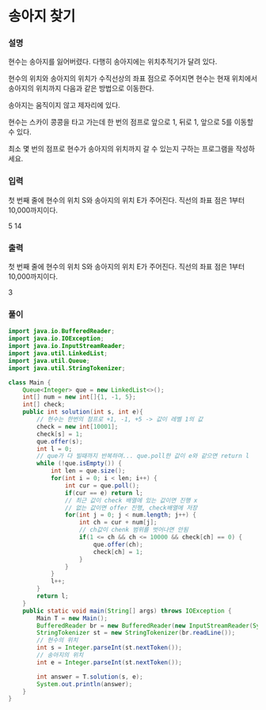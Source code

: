 # 송아지 찾기
### 설명
현수는 송아지를 잃어버렸다. 다행히 송아지에는 위치추적기가 달려 있다.

현수의 위치와 송아지의 위치가 수직선상의 좌표 점으로 주어지면 현수는 현재 위치에서 송아지의 위치까지 다음과 같은 방법으로 이동한다.

송아지는 움직이지 않고 제자리에 있다.

현수는 스카이 콩콩을 타고 가는데 한 번의 점프로 앞으로 1, 뒤로 1, 앞으로 5를 이동할 수 있다.

최소 몇 번의 점프로 현수가 송아지의 위치까지 갈 수 있는지 구하는 프로그램을 작성하세요.

### 입력
첫 번째 줄에 현수의 위치 S와 송아지의 위치 E가 주어진다. 직선의 좌표 점은 1부터 10,000까지이다.
<p>5 14</p>

### 출력
첫 번째 줄에 현수의 위치 S와 송아지의 위치 E가 주어진다. 직선의 좌표 점은 1부터 10,000까지이다.
<p>3</p>

### 풀이
```java
import java.io.BufferedReader;
import java.io.IOException;
import java.io.InputStreamReader;
import java.util.LinkedList;
import java.util.Queue;
import java.util.StringTokenizer;

class Main {
    Queue<Integer> que = new LinkedList<>();
    int[] num = new int[]{1, -1, 5};
    int[] check;
    public int solution(int s, int e){
        // 현수는 한번의 점프로 +1, -1, +5 -> 값이 레벨 1의 값
        check = new int[10001];
        check[s] = 1;
        que.offer(s);
        int l = 0;
        // que가 다 빌때까지 반복하며... que.poll한 값이 e와 같으면 return l
        while (!que.isEmpty()) {
            int len = que.size();
            for(int i = 0; i < len; i++) {
                int cur = que.poll();
                if(cur == e) return l;
                // 최근 값이 check 배열에 있는 값이면 진행 x
                // 없는 값이면 offer 진행, check배열에 저장
                for(int j = 0; j < num.length; j++) {
                    int ch = cur + num[j];
                    // ch값이 chenk 범위를 벗어나면 안됨
                    if(1 <= ch && ch <= 10000 && check[ch] == 0) {
                        que.offer(ch);
                        check[ch] = 1;
                    }
                }
            }
            l++;
        }
        return l;
    }
    public static void main(String[] args) throws IOException {
        Main T = new Main();
        BufferedReader br = new BufferedReader(new InputStreamReader(System.in));
        StringTokenizer st = new StringTokenizer(br.readLine());
        // 현수의 위치
        int s = Integer.parseInt(st.nextToken());
        // 송아지의 위치
        int e = Integer.parseInt(st.nextToken());

        int answer = T.solution(s, e);
        System.out.println(answer);
    }
}

```